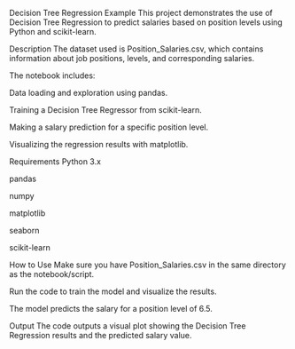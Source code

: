 Decision Tree Regression Example
This project demonstrates the use of Decision Tree Regression to predict salaries based on position levels using Python and scikit-learn.

Description
The dataset used is Position_Salaries.csv, which contains information about job positions, levels, and corresponding salaries.

The notebook includes:

Data loading and exploration using pandas.

Training a Decision Tree Regressor from scikit-learn.

Making a salary prediction for a specific position level.

Visualizing the regression results with matplotlib.

Requirements
Python 3.x

pandas

numpy

matplotlib

seaborn

scikit-learn

How to Use
Make sure you have Position_Salaries.csv in the same directory as the notebook/script.

Run the code to train the model and visualize the results.

The model predicts the salary for a position level of 6.5.

Output
The code outputs a visual plot showing the Decision Tree Regression results and the predicted salary value.